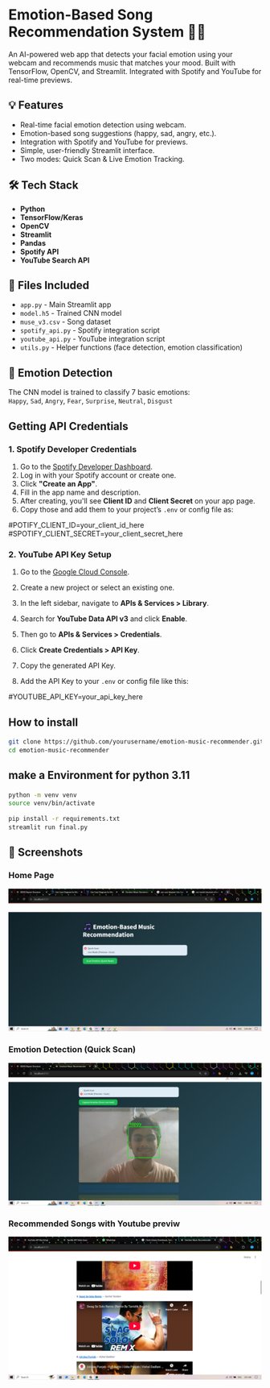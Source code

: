 # Emotion-Based Song Recommendation System 🎵🙂

An AI-powered web app that detects your facial emotion using your webcam and recommends music that matches your mood. Built with TensorFlow, OpenCV, and Streamlit. Integrated with Spotify and YouTube for real-time previews.

## 💡 Features

- Real-time facial emotion detection using webcam.
- Emotion-based song suggestions (happy, sad, angry, etc.).
- Integration with Spotify and YouTube for previews.
- Simple, user-friendly Streamlit interface.
- Two modes: Quick Scan & Live Emotion Tracking.

## 🛠️ Tech Stack

- **Python**
- **TensorFlow/Keras**
- **OpenCV**
- **Streamlit**
- **Pandas**
- **Spotify API**
- **YouTube Search API**

## 📁 Files Included

- `app.py` - Main Streamlit app
- `model.h5` - Trained CNN model
- `muse_v3.csv` - Song dataset
- `spotify_api.py` - Spotify integration script
- `youtube_api.py` - YouTube integration script
- `utils.py` - Helper functions (face detection, emotion classification)

## 🧠 Emotion Detection

The CNN model is trained to classify 7 basic emotions:  
`Happy`, `Sad`, `Angry`, `Fear`, `Surprise`, `Neutral`, `Disgust`

## Getting API Credentials

### 1. Spotify Developer Credentials

1. Go to the [Spotify Developer Dashboard](https://developer.spotify.com/dashboard/applications).
2. Log in with your Spotify account or create one.
3. Click **"Create an App"**.
4. Fill in the app name and description.
5. After creating, you'll see **Client ID** and **Client Secret** on your app page.
6. Copy those and add them to your project’s `.env` or config file as:

#POTIFY_CLIENT_ID=your_client_id_here
#SPOTIFY_CLIENT_SECRET=your_client_secret_here

### 2. YouTube API Key Setup

1. Go to the [Google Cloud Console](https://console.cloud.google.com/).

2. Create a new project or select an existing one.

3. In the left sidebar, navigate to **APIs & Services > Library**.

4. Search for **YouTube Data API v3** and click **Enable**.

5. Then go to **APIs & Services > Credentials**.

6. Click **Create Credentials > API Key**.

7. Copy the generated API Key.

8. Add the API Key to your `.env` or config file like this:


#YOUTUBE_API_KEY=your_api_key_here


## How to install 

```bash
git clone https://github.com/yourusername/emotion-music-recommender.git
cd emotion-music-recommender
``` 
## make a Environment for python 3.11 

```bash
python -m venv venv
source venv/bin/activate
```

```bash
pip install -r requirements.txt
streamlit run final.py
```
## 📸 Screenshots

### Home Page
![Home](assests/Home.jpg)

### Emotion Detection (Quick Scan)
![Emotion Detection](assests/scanning.jpg)

### Recommended Songs with Youtube previw 
![Songs](assests/Output.jpg)

